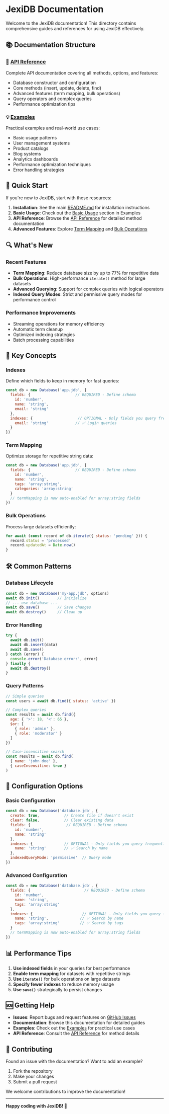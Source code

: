 # JexiDB Documentation

Welcome to the JexiDB documentation! This directory contains comprehensive guides and references for using JexiDB effectively.

## 📚 Documentation Structure

### 🚀 [API Reference](API.md)
Complete API documentation covering all methods, options, and features:
- Database constructor and configuration
- Core methods (insert, update, delete, find)
- Advanced features (term mapping, bulk operations)
- Query operators and complex queries
- Performance optimization tips

### 💡 [Examples](EXAMPLES.md)
Practical examples and real-world use cases:
- Basic usage patterns
- User management systems
- Product catalogs
- Blog systems
- Analytics dashboards
- Performance optimization techniques
- Error handling strategies

## 🎯 Quick Start

If you're new to JexiDB, start with these resources:

1. **Installation**: See the main [README.md](../README.md) for installation instructions
2. **Basic Usage**: Check out the [Basic Usage](EXAMPLES.md#basic-usage) section in Examples
3. **API Reference**: Browse the [API Reference](API.md) for detailed method documentation
4. **Advanced Features**: Explore [Term Mapping](API.md#term-mapping) and [Bulk Operations](API.md#bulk-operations)

## 🔍 What's New

### Recent Features
- **Term Mapping**: Reduce database size by up to 77% for repetitive data
- **Bulk Operations**: High-performance `iterate()` method for large datasets
- **Advanced Querying**: Support for complex queries with logical operators
- **Indexed Query Modes**: Strict and permissive query modes for performance control

### Performance Improvements
- Streaming operations for memory efficiency
- Automatic term cleanup
- Optimized indexing strategies
- Batch processing capabilities

## 📖 Key Concepts

### Indexes
Define which fields to keep in memory for fast queries:
```javascript
const db = new Database('app.jdb', {
  fields: {                    // REQUIRED - Define schema
    id: 'number',
    name: 'string',
    email: 'string'
  },
  indexes: {                    // OPTIONAL - Only fields you query frequently
    email: 'string'            // ✅ Login queries
  }
})
```

### Term Mapping
Optimize storage for repetitive string data:
```javascript
const db = new Database('app.jdb', {
  fields: {                    // REQUIRED - Define schema
    id: 'number',
    name: 'string',
    tags: 'array:string',
    categories: 'array:string'
  }
  // termMapping is now auto-enabled for array:string fields
})
```

### Bulk Operations
Process large datasets efficiently:
```javascript
for await (const record of db.iterate({ status: 'pending' })) {
  record.status = 'processed'
  record.updatedAt = Date.now()
}
```

## 🛠️ Common Patterns

### Database Lifecycle
```javascript
const db = new Database('my-app.jdb', options)
await db.init()        // Initialize
// ... use database ...
await db.save()        // Save changes
await db.destroy()     // Clean up
```

### Error Handling
```javascript
try {
  await db.init()
  await db.insert(data)
  await db.save()
} catch (error) {
  console.error('Database error:', error)
} finally {
  await db.destroy()
}
```

### Query Patterns
```javascript
// Simple queries
const users = await db.find({ status: 'active' })

// Complex queries
const results = await db.find({
  age: { '>': 18, '<': 65 },
  $or: [
    { role: 'admin' },
    { role: 'moderator' }
  ]
})

// Case-insensitive search
const results = await db.find(
  { name: 'john doe' },
  { caseInsensitive: true }
)
```

## 🔧 Configuration Options

### Basic Configuration
```javascript
const db = new Database('database.jdb', {
  create: true,           // Create file if doesn't exist
  clear: false,           // Clear existing data
  fields: {                // REQUIRED - Define schema
    id: 'number',
    name: 'string'
  },
  indexes: {              // OPTIONAL - Only fields you query frequently
    name: 'string'        // ✅ Search by name
  },
  indexedQueryMode: 'permissive'  // Query mode
})
```

### Advanced Configuration
```javascript
const db = new Database('database.jdb', {
  fields: {                        // REQUIRED - Define schema
    id: 'number',
    name: 'string',
    tags: 'array:string'
  },
  indexes: {                      // OPTIONAL - Only fields you query frequently
    name: 'string',              // ✅ Search by name
    tags: 'array:string'         // ✅ Search by tags
  }
  // termMapping is now auto-enabled for array:string fields
})
```

## 📊 Performance Tips

1. **Use indexed fields** in your queries for best performance
2. **Enable term mapping** for datasets with repetitive strings
3. **Use `iterate()`** for bulk operations on large datasets
4. **Specify fewer indexes** to reduce memory usage
5. **Use `save()`** strategically to persist changes

## 🆘 Getting Help

- **Issues**: Report bugs and request features on [GitHub Issues](https://github.com/EdenwareApps/jexidb/issues)
- **Documentation**: Browse this documentation for detailed guides
- **Examples**: Check out the [Examples](EXAMPLES.md) for practical use cases
- **API Reference**: Consult the [API Reference](API.md) for method details

## 📝 Contributing

Found an issue with the documentation? Want to add an example?

1. Fork the repository
2. Make your changes
3. Submit a pull request

We welcome contributions to improve the documentation!

---

**Happy coding with JexiDB! 🚀**
